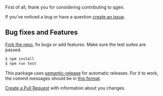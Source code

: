 First of all, thank you for considering contributing to qgen.

If you've noticed a bug or have a question [create an issue](https://github.com/saneef/qgen/issues/new).

## Bug fixes and Features

[Fork the repo](https://help.github.com/articles/fork-a-repo/), fix bugs or add features. Make sure the test suites are passed.

```bash
$ npm install
$ npm run test
```

This package uses [semantic-release](https://github.com/semantic-release/semantic-release) for automatic releases. For it to work, the commit messages should be in [this format](https://github.com/semantic-release/semantic-release#default-commit-message-format).

[Create a Pull Request](https://help.github.com/articles/creating-a-pull-request) with information about you changes.
